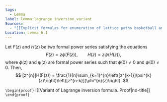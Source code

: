 ```yaml
---
tags:
  - Lemma
label: lemma:lagrange_inversion_variant
Sources:
  - "[[Explicit formulas for enumeration of lattice paths basketball and the kernel method|Banderier et. al., 2019]]"
Location: Lemma 6.1
---
```

Let $F(z)$ and $H(z)$ be two formal power series satisfying the equations
$$
F(z) = z\phi(F(z)), \qquad H(z) = z\psi(H(z)),
$$
where $\phi(z)$ and $\psi(z)$ are formal power series such that $\phi(0) \neq 0$ and $\psi(0) \neq 0$. Then,
$$
[z^{n}]H(F(z)) = \frac{1}{n}\sum_{k=1}^{n}\left([z^{k-1}]\psi^{k}(z)\right)\left([z^{n-k}](\phi^{n}(z)\right).
$$

`\begin{proof}`
![[Variant of Lagrange inversion formula. Proof|no-title]]
`\end{proof}`
